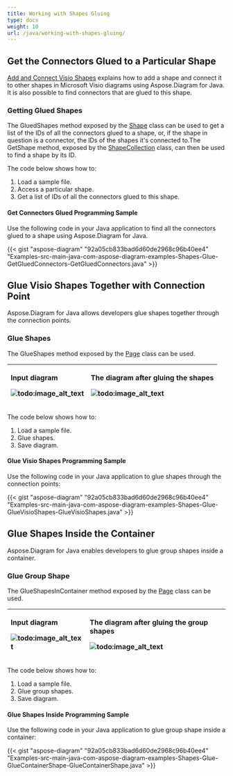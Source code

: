 ```yaml
---
title: Working with Shapes Gluing
type: docs
weight: 10
url: /java/working-with-shapes-gluing/
---
```


## **Get the Connectors Glued to a Particular Shape**
[Add and Connect Visio Shapes](/diagram/java/add-and-connect-visio-shapes-html/) explains how to add a shape and connect it to other shapes in Microsoft Visio diagrams using Aspose.Diagram for Java. It is also possible to find connectors that are glued to this shape.
### **Getting Glued Shapes**
The GluedShapes method exposed by the [Shape](http://www.aspose.com/api/java/diagram/com.aspose.diagram/classes/shape) class can be used to get a list of the IDs of all the connectors glued to a shape, or, if the shape in question is a connector, the IDs of the shapes it's connected to.The GetShape method, exposed by the [ShapeCollection](http://www.aspose.com/api/java/diagram/com.aspose.diagram/classes/shapecollection) class, can then be used to find a shape by its ID.

The code below shows how to:

1. Load a sample file.
1. Access a particular shape.
1. Get a list of IDs of all the connectors glued to this shape.
#### **Get Connectors Glued Programming Sample**
Use the following code in your Java application to find all the connectors glued to a shape using Aspose.Diagram for Java.

{{< gist "aspose-diagram" "92a05cb833bad6d60de2968c96b40ee4" "Examples-src-main-java-com-aspose-diagram-examples-Shapes-Glue-GetGluedConnectors-GetGluedConnectors.java" >}}
## **Glue Visio Shapes Together with Connection Point**
Aspose.Diagram for Java allows developers glue shapes together through the connection points.
### **Glue Shapes**
The GlueShapes method exposed by the [Page](http://www.aspose.com/api/java/diagram/com.aspose.diagram/classes/page) class can be used.

|<p>**Input diagram** </p><p>![todo:image_alt_text](http://i.imgur.com/Z69f4hg.png)</p>|<p>**The diagram after gluing the shapes** </p><p>![todo:image_alt_text](http://i.imgur.com/5TJpDwc.png)</p>|
| :- | :- |
The code below shows how to:

1. Load a sample file.
1. Glue shapes.
1. Save diagram.
#### **Glue Visio Shapes Programming Sample**
Use the following code in your Java application to glue shapes through the connection points:

{{< gist "aspose-diagram" "92a05cb833bad6d60de2968c96b40ee4" "Examples-src-main-java-com-aspose-diagram-examples-Shapes-Glue-GlueVisioShapes-GlueVisioShapes.java" >}}
## **Glue Shapes Inside the Container**
Aspose.Diagram for Java enables developers to glue group shapes inside a container.
### **Glue Group Shape**
The GlueShapesInContainer method exposed by the [Page](http://www.aspose.com/api/java/diagram/com.aspose.diagram/classes/page) class can be used.

|<p>**Input diagram** </p><p>![todo:image_alt_text](http://i.imgur.com/HRRzIEh.png)</p>|<p>**The diagram after gluing the group shapes** </p><p>![todo:image_alt_text](http://i.imgur.com/YxCiOgU.png)</p>|
| :- | :- |
The code below shows how to:

1. Load a sample file.
1. Glue group shapes.
1. Save diagram.
#### **Glue Shapes Inside Programming Sample**
Use the following code in your Java application to glue group shape inside a container:

{{< gist "aspose-diagram" "92a05cb833bad6d60de2968c96b40ee4" "Examples-src-main-java-com-aspose-diagram-examples-Shapes-Glue-GlueContainerShape-GlueContainerShape.java" >}}
